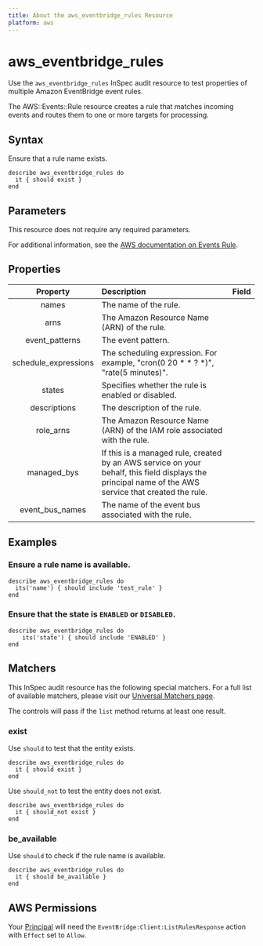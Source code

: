 ```yaml
---
title: About the aws_eventbridge_rules Resource
platform: aws
---
```


# aws\_eventbridge\_rules

Use the `aws_eventbridge_rules` InSpec audit resource to test properties of multiple Amazon EventBridge event rules.

The AWS::Events::Rule resource creates a rule that matches incoming events and routes them to one or more targets for processing.

## Syntax

Ensure that a rule name exists.

    describe aws_eventbridge_rules do
      it { should exist }
    end

## Parameters

This resource does not require any required parameters.

For additional information, see the [AWS documentation on Events Rule](https://docs.aws.amazon.com/AWSCloudFormation/latest/UserGuide/aws-resource-events-rule.html).

## Properties

| Property | Description | Field |
| :---: | :--- | :---: |
| names | The name of the rule. |
| arns | The Amazon Resource Name (ARN) of the rule. |
| event_patterns | The event pattern. |
| schedule_expressions | The scheduling expression. For example, "cron(0 20 * * ? *)", "rate(5 minutes)". |
| states | Specifies whether the rule is enabled or disabled. |
| descriptions | The description of the rule. |
| role_arns | The Amazon Resource Name (ARN) of the IAM role associated with the rule. |
| managed_bys | If this is a managed rule, created by an AWS service on your behalf, this field displays the principal name of the AWS service that created the rule. |
| event_bus_names | The name of the event bus associated with the rule. |

## Examples

### Ensure a rule name is available.

    describe aws_eventbridge_rules do
      its('name') { should include 'test_rule' }
    end

### Ensure that the state is `ENABLED` or `DISABLED`.

    describe aws_eventbridge_rules do
        its('state') { should include 'ENABLED' }
    end

## Matchers

This InSpec audit resource has the following special matchers. For a full list of available matchers, please visit our [Universal Matchers page](https://www.inspec.io/docs/reference/matchers/).

The controls will pass if the `list` method returns at least one result.

### exist

Use `should` to test that the entity exists.

    describe aws_eventbridge_rules do
      it { should exist }
    end

Use `should_not` to test the entity does not exist.

    describe aws_eventbridge_rules do
      it { should_not exist }
    end

### be_available

Use `should` to check if the rule name is available.

    describe aws_eventbridge_rules do
      it { should be_available }
    end

## AWS Permissions

Your [Principal](https://docs.aws.amazon.com/IAM/latest/UserGuide/intro-structure.html#intro-structure-principal) will need the `EventBridge:Client:ListRulesResponse` action with `Effect` set to `Allow`.
